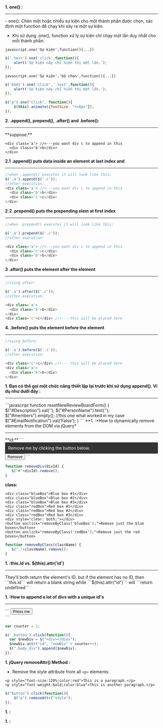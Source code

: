 
**1. one() :**
<hr />
- one(): Chèn một hoặc nhiều sự kiện cho một thành phần được chọn, xác định một function để chạy khi xảy ra một sự kiện.

- Khi sử dụng .one(), function xử lý sự kiện chỉ chạy một lần duy nhất cho mỗi thành phần.

```javascript.one('Sự kiện',function(){...})```

```javascript
$('.test').one('click',function(){
    alert('Sự kiện này chỉ hiển thị một lần.');
});
```

```javascript.one('Sự kiện','bộ chọn',function(){...})```

```javascript
$('body').one('click','.test',function(){
    alert('Sự kiện này chỉ hiển thị một lần.');
});
```

```javascript
$("p").one("click", function(){
    $(this).animate({fontSize: "+=6px"});
});
```
**2. .append(), prepend(), .after() and .before():**
<hr />
**suppose:**

```
<div class='a'> //<---you want div c to append in this
  <div class='b'>b</div>
</div>
```

**2.1 .append() puts data inside an element at last index and**
___

```javascript
//when .append() executes it will look like this:
$('.a').append($('.c'));
//after execution:
<div class='a'> //<---you want div c to append in this
  <div class='b'>b</div>
  <div class='c'>c</div>
</div>
```
**2.2 .prepend() puts the prepending elem at first index**
___

```javascript
//when .prepend() executes it will look like this:

$('.a').prepend($('.c'));
//after execution:

<div class='a'> //<---you want div c to append in this
  <div class='c'>c</div>
  <div class='b'>b</div>
</div>
```
**3 .after() puts the element after the element**
___

```javascript
//using after:

$('.a').after($('.c'));
//after execution:

<div class='a'>
  <div class='b'>b</div>
</div>
<div class='c'>c</div> //<----this will be placed here
```
**4. .before() puts the element before the element**
___
```javascript
//using before:

$('.a').before($('.c'));
//after execution:

<div class='c'>c</div> //<----this will be placed here
<div class='a'>
  <div class='b'>b</div>
</div>
```

**1. Bạn có thể gọi một chức năng thiết lập lại trước khi sử dụng append(). Ví dụ như dưới đây :**
<hr />
```javascript
function resetNewReviewBoardForm() {
    $("#Description").val('');
    $("#PersonName").text('');
    $("#members").empty(); //this one what worked in my case
    $("#EmailNotification").val('False');
}
```
**1. :*How to dynamically remove elements from the DOM via jQuery*
<hr />
**id:**
```
<div id="removeMe" style="background-color: #333333; color: #FFFFFF; padding: 10px;">Remove me by clicking the button below.</div>
<button onclick="removeDiv('removeMe');">Remove</button>
```

```javascript
function removeDiv(divId) {
   $("#"+divId).remove();
}
```

**class:**

```
<div class="blueBox">Blue box #1</div>
<div class="blueBox">Blue box #2</div>
<div class="blueBox">Blue box #3</div>
<div class="redBox">Red box #1</div>
<div class="redBox">Red box #2</div>
<div class="redBox">Red box #3</div>
<div style="clear: both;"></div>
<button onclick="removeByClass('blueBox');">Remove just the blue boxes</button>
<button onclick="removeByClass('redBox');">Remove just the red boxes</button>
```

```javascript
function removeByClass(className) {
   $("."+className).remove();
}
```
**1. :this.id vs. $(this).attr('id')**
<hr />
They'll both return the element's ID, but if the element has no ID, then ```this.id``` will return a blank string while ```$(this).attr("id")``` will ```return undefined```

**1. :How to append a lot of divs with a unique id's**
<hr />
```
<button class="button">Press me</button>
<div class="body_div"></div>
```

```javascript
var counter = 1;

$('.button').click(function(){
  var $newDiv = $("<div></div>");
  $newDiv.attr("id", "newDiv" + counter++);
  $(".body_div").append($newDiv);
});
```

**1. jQuery removeAttr() Method :**
- Remove the style attribute from all ```<p>``` elements:

```
<p style="font-size:120%;color:red">This is a paragraph.</p>
<p style="font-weight:bold;color:blue">This is another paragraph.</p>
```

```javascript
$("button").click(function(){
    $("p").removeAttr("style");
});
```

**1. :**

**1. :**